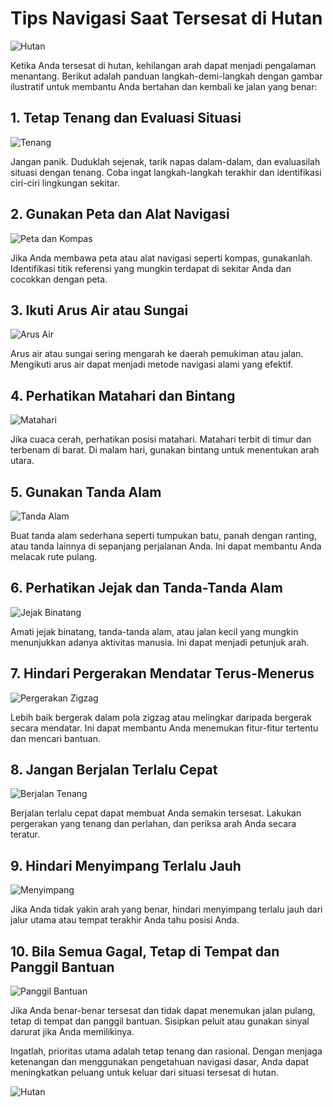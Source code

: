﻿# Tips Navigasi Saat Tersesat di Hutan

![Hutan](https://source.unsplash.com/800x600/?forest)

Ketika Anda tersesat di hutan, kehilangan arah dapat menjadi pengalaman menantang. Berikut adalah panduan langkah-demi-langkah dengan gambar ilustratif untuk membantu Anda bertahan dan kembali ke jalan yang benar:

## 1. Tetap Tenang dan Evaluasi Situasi

![Tenang](https://source.unsplash.com/800x600/?calm-forest)

Jangan panik. Duduklah sejenak, tarik napas dalam-dalam, dan evaluasilah situasi dengan tenang. Coba ingat langkah-langkah terakhir dan identifikasi ciri-ciri lingkungan sekitar.

## 2. Gunakan Peta dan Alat Navigasi

![Peta dan Kompas](https://source.unsplash.com/800x600/?map-compass)

Jika Anda membawa peta atau alat navigasi seperti kompas, gunakanlah. Identifikasi titik referensi yang mungkin terdapat di sekitar Anda dan cocokkan dengan peta.

## 3. Ikuti Arus Air atau Sungai

![Arus Air](https://source.unsplash.com/800x600/?river-stream)

Arus air atau sungai sering mengarah ke daerah pemukiman atau jalan. Mengikuti arus air dapat menjadi metode navigasi alami yang efektif.

## 4. Perhatikan Matahari dan Bintang

![Matahari](https://source.unsplash.com/800x600/?sun-forest)

Jika cuaca cerah, perhatikan posisi matahari. Matahari terbit di timur dan terbenam di barat. Di malam hari, gunakan bintang untuk menentukan arah utara.

## 5. Gunakan Tanda Alam

![Tanda Alam](https://source.unsplash.com/800x600/?trail-signs)

Buat tanda alam sederhana seperti tumpukan batu, panah dengan ranting, atau tanda lainnya di sepanjang perjalanan Anda. Ini dapat membantu Anda melacak rute pulang.

## 6. Perhatikan Jejak dan Tanda-Tanda Alam

![Jejak Binatang](https://source.unsplash.com/800x600/?animal-tracks)

Amati jejak binatang, tanda-tanda alam, atau jalan kecil yang mungkin menunjukkan adanya aktivitas manusia. Ini dapat menjadi petunjuk arah.

## 7. Hindari Pergerakan Mendatar Terus-Menerus

![Pergerakan Zigzag](https://source.unsplash.com/800x600/?zigzag-path)

Lebih baik bergerak dalam pola zigzag atau melingkar daripada bergerak secara mendatar. Ini dapat membantu Anda menemukan fitur-fitur tertentu dan mencari bantuan.

## 8. Jangan Berjalan Terlalu Cepat

![Berjalan Tenang](https://source.unsplash.com/800x600/?calm-hiking)

Berjalan terlalu cepat dapat membuat Anda semakin tersesat. Lakukan pergerakan yang tenang dan perlahan, dan periksa arah Anda secara teratur.

## 9. Hindari Menyimpang Terlalu Jauh

![Menyimpang](https://source.unsplash.com/800x600/?off-path)

Jika Anda tidak yakin arah yang benar, hindari menyimpang terlalu jauh dari jalur utama atau tempat terakhir Anda tahu posisi Anda.

## 10. Bila Semua Gagal, Tetap di Tempat dan Panggil Bantuan

![Panggil Bantuan](https://source.unsplash.com/800x600/?emergency-call)

Jika Anda benar-benar tersesat dan tidak dapat menemukan jalan pulang, tetap di tempat dan panggil bantuan. Sisipkan peluit atau gunakan sinyal darurat jika Anda memilikinya.

Ingatlah, prioritas utama adalah tetap tenang dan rasional. Dengan menjaga ketenangan dan menggunakan pengetahuan navigasi dasar, Anda dapat meningkatkan peluang untuk keluar dari situasi tersesat di hutan.

![Hutan](https://source.unsplash.com/800x600/?forest)

